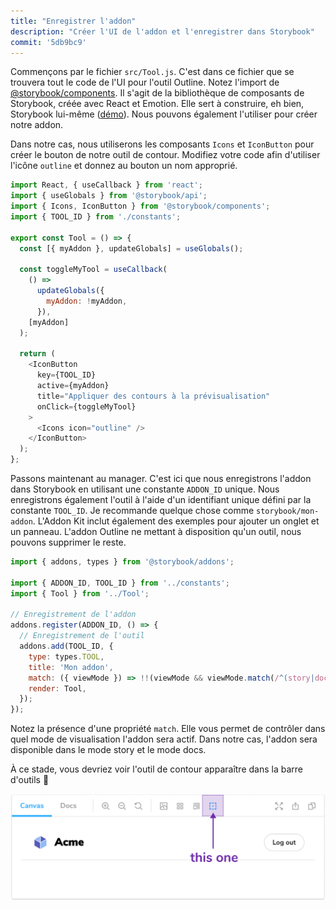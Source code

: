 ```yaml
---
title: "Enregistrer l'addon"
description: "Créer l'UI de l'addon et l'enregistrer dans Storybook"
commit: '5db9bc9'
---
```


Commençons par le fichier `src/Tool.js`. C'est dans ce fichier que se trouvera tout le code de l'UI pour l'outil Outline. Notez l'import de [@storybook/components](https://www.npmjs.com/package/@storybook/components). Il s'agit de la bibliothèque de composants de Storybook, créée avec React et Emotion. Elle sert à construire, eh bien, Storybook lui-même ([démo](https://next--storybookjs.netlify.app/official-storybook/)). Nous pouvons également l'utiliser pour créer notre addon.

Dans notre cas, nous utiliserons les composants `Icons` et `IconButton` pour créer le bouton de notre outil de contour. Modifiez votre code afin d'utiliser l'icône `outline` et donnez au bouton un nom approprié.

```js:title=src/Tool.js
import React, { useCallback } from 'react';
import { useGlobals } from '@storybook/api';
import { Icons, IconButton } from '@storybook/components';
import { TOOL_ID } from './constants';

export const Tool = () => {
  const [{ myAddon }, updateGlobals] = useGlobals();

  const toggleMyTool = useCallback(
    () =>
      updateGlobals({
        myAddon: !myAddon,
      }),
    [myAddon]
  );

  return (
    <IconButton
      key={TOOL_ID}
      active={myAddon}
      title="Appliquer des contours à la prévisualisation"
      onClick={toggleMyTool}
    >
      <Icons icon="outline" />
    </IconButton>
  );
};
```

Passons maintenant au manager. C'est ici que nous enregistrons l'addon dans Storybook en utilisant une constante `ADDON_ID` unique. Nous enregistrons également l'outil à l'aide d'un identifiant unique défini par la constante `TOOL_ID`. Je recommande quelque chose comme `storybook/mon-addon`. L'Addon Kit inclut également des exemples pour ajouter un onglet et un panneau. L'addon Outline ne mettant à disposition qu'un outil, nous pouvons supprimer le reste.

```js:title=src/preset/manager.js
import { addons, types } from '@storybook/addons';

import { ADDON_ID, TOOL_ID } from '../constants';
import { Tool } from '../Tool';

// Enregistrement de l'addon
addons.register(ADDON_ID, () => {
  // Enregistrement de l'outil
  addons.add(TOOL_ID, {
    type: types.TOOL,
    title: 'Mon addon',
    match: ({ viewMode }) => !!(viewMode && viewMode.match(/^(story|docs)$/)),
    render: Tool,
  });
});
```

Notez la présence d'une propriété `match`. Elle vous permet de contrôler dans quel mode de visualisation l'addon sera actif. Dans notre cas, l'addon sera disponible dans le mode story et le mode docs.

À ce stade, vous devriez voir l'outil de contour apparaître dans la barre d'outils 🎉

![Activer l'outil de contour](../../images/outline-tool.png)
